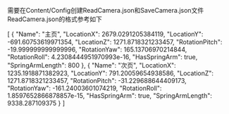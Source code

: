 需要在Content/Config创建ReadCamera.json和SaveCamera.json文件  ReadCamera.json的格式参考如下

[
	{
		"Name": "主页",
		"LocationX": 2679.0291205384119,
		"LocationY": -691.60753619971354,
		"LocationZ": 1271.8718321233457,
		"RotationPitch": -19.999999999999996,
		"RotationYaw": 165.13706970214844,
		"RotationRoll": 4.2308444951970993e-16,
		"HasSpringArm": true,
		"SpringArmLength": 800
	},
	{
		"Name": "次页",
		"LocationX": 1235.1918871382923,
		"LocationY": 791.20059654938586,
		"LocationZ": 1271.8718321233457,
		"RotationPitch": -31.229688644409173,
		"RotationYaw": -161.24003601074219,
		"RotationRoll": 1.8597652866878857e-15,
		"HasSpringArm": true,
		"SpringArmLength": 9338.287109375
	}
]
